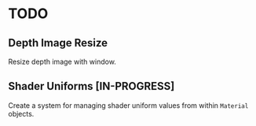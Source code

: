 # TODO

## Depth Image Resize
Resize depth image with window.

## Shader Uniforms [IN-PROGRESS]
Create a system for managing shader uniform values from within `Material` objects.